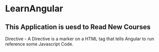 # LearnAngular

## This Application is uesd to Read New Courses

Directive - A Directive is a marker on a HTML tag that tells Angular to run reference some Javascript Code.
